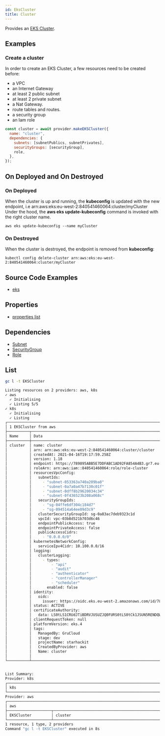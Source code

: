 ```yaml
---
id: EksCluster
title: Cluster
---
```


Provides an [EKS Cluster](https://aws.amazon.com/eks).

## Examples

### Create a cluster

In order to create an EKS Cluster, a few resources need to be created before:

- a VPC
- an Internet Gateway
- at least 2 public subnet
- at least 2 private subnet
- a Nat Gateway.
- route tables and routes.
- a security group
- an Iam role

```js
const cluster = await provider.makeEKSCluster({
  name: "cluster",
  dependencies: {
    subnets: [subnetPublics, subnetPrivates],
    securityGroups: [securityGroup],
    role,
  },
});
```

## On Deployed and On Destroyed

### On Deployed

When the cluster is up and running, the **kubeconfig** is updated with the new endpoint, i.e arn:aws:eks:eu-west-2:840541460064:cluster/myCluster
Under the hood, the **aws eks update-kubeconfig** command is invoked with the right cluster name.

```
aws eks update-kubeconfig --name myCluster
```

### On Destroyed

When the cluster is destroyed, the endpoint is removed from **kubeconfig**:

```
kubectl config delete-cluster arn:aws:eks:eu-west-2:840541460064:cluster/myCluster
```

## Source Code Examples

- [eks](https://github.com/grucloud/grucloud/blob/main/packages/modules/aws/eks/iac.js)

## Properties

- [properties list](https://docs.aws.amazon.com/AWSJavaScriptSDK/latest/AWS/EKS.html#createCluster-property)

## Dependencies

- [Subnet](../EC2/Subnet)
- [SecurityGroup](../EC2/SecurityGroup)
- [Role](../Iam/IamRole)

## List

```sh
gc l -t EKSCluster
```

```sh
Listing resources on 2 providers: aws, k8s
✓ aws
  ✓ Initialising
  ✓ Listing 5/5
✓ k8s
  ✓ Initialising
  ✓ Listing
┌──────────────────────────────────────────────────────────────────────────────────┐
│ 1 EKSCluster from aws                                                            │
├──────────┬────────────────────────────────────────────────────────────────┬──────┤
│ Name     │ Data                                                           │ Our  │
├──────────┼────────────────────────────────────────────────────────────────┼──────┤
│ cluster  │ name: cluster                                                  │ Yes  │
│          │ arn: arn:aws:eks:eu-west-2:840541460064:cluster/cluster        │      │
│          │ createdAt: 2021-04-16T19:17:59.258Z                            │      │
│          │ version: 1.18                                                  │      │
│          │ endpoint: https://789895ABB5E7DDFABC1AD92FA854A4B3.gr7.eu-wes… │      │
│          │ roleArn: arn:aws:iam::840541460064:role/role-cluster           │      │
│          │ resourcesVpcConfig:                                            │      │
│          │   subnetIds:                                                   │      │
│          │     - "subnet-053363a740a209ba8"                               │      │
│          │     - "subnet-0a7a0a47b7130c01f"                               │      │
│          │     - "subnet-0dff8b29620034c34"                               │      │
│          │     - "subnet-0f436523b208a068c"                               │      │
│          │   securityGroupIds:                                            │      │
│          │     - "sg-04ffe6df304c184d7"                                   │      │
│          │     - "sg-094514a64ee09d3c9"                                   │      │
│          │   clusterSecurityGroupId: sg-0a83ac7deb9323c1d                 │      │
│          │   vpcId: vpc-03b8d521b703d6c46                                 │      │
│          │   endpointPublicAccess: true                                   │      │
│          │   endpointPrivateAccess: false                                 │      │
│          │   publicAccessCidrs:                                           │      │
│          │     - "0.0.0.0/0"                                              │      │
│          │ kubernetesNetworkConfig:                                       │      │
│          │   serviceIpv4Cidr: 10.100.0.0/16                               │      │
│          │ logging:                                                       │      │
│          │   clusterLogging:                                              │      │
│          │     - types:                                                   │      │
│          │         - "api"                                                │      │
│          │         - "audit"                                              │      │
│          │         - "authenticator"                                      │      │
│          │         - "controllerManager"                                  │      │
│          │         - "scheduler"                                          │      │
│          │       enabled: false                                           │      │
│          │ identity:                                                      │      │
│          │   oidc:                                                        │      │
│          │     issuer: https://oidc.eks.eu-west-2.amazonaws.com/id/78989… │      │
│          │ status: ACTIVE                                                 │      │
│          │ certificateAuthority:                                          │      │
│          │   data: LS0tLS1CRUdJTiBDRVJUSUZJQ0FURS0tLS0tCk1JSUN5RENDQWJDZ… │      │
│          │ clientRequestToken: null                                       │      │
│          │ platformVersion: eks.4                                         │      │
│          │ tags:                                                          │      │
│          │   ManagedBy: GruCloud                                          │      │
│          │   stage: dev                                                   │      │
│          │   projectName: starhackit                                      │      │
│          │   CreatedByProvider: aws                                       │      │
│          │   Name: cluster                                                │      │
│          │                                                                │      │
└──────────┴────────────────────────────────────────────────────────────────┴──────┘


List Summary:
Provider: k8s
┌─────────────────────────────────────────────────────────────────────────────────┐
│ k8s                                                                             │
└─────────────────────────────────────────────────────────────────────────────────┘
Provider: aws
┌─────────────────────────────────────────────────────────────────────────────────┐
│ aws                                                                             │
├────────────────────┬────────────────────────────────────────────────────────────┤
│ EKSCluster         │ cluster                                                    │
└────────────────────┴────────────────────────────────────────────────────────────┘
1 resource, 1 type, 2 providers
Command "gc l -t EKSCluster" executed in 8s
```

